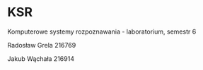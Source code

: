 # KSR
Komputerowe systemy rozpoznawania - laboratorium, semestr 6

Radosław Grela 216769

Jakub Wąchała 216914
